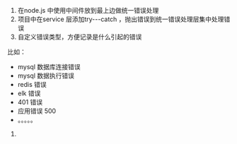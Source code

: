 1. 在node.js 中使用中间件放到最上边做统一错误处理
2. 项目中在service 层添加try---catch ，抛出错误到统一错误处理层集中处理错误
3. 自定义错误类型，方便记录是什么引起的错误

比如：

+ mysql 数据库连接错误
+ mysql 数据执行错误
+ redis 错误
+ elk 错误
+ 401 错误
+ 应用错误 500
+ 。。。。。

1. 